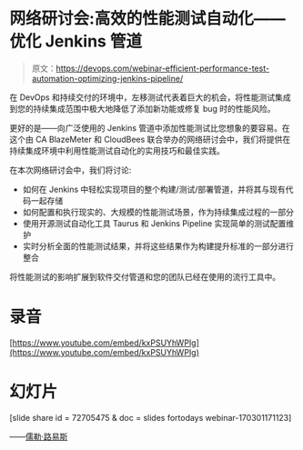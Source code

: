 # 网络研讨会:高效的性能测试自动化——优化 Jenkins 管道

> 原文：<https://devops.com/webinar-efficient-performance-test-automation-optimizing-jenkins-pipeline/>

在 DevOps 和持续交付的环境中，左移测试代表着巨大的机会，将性能测试集成到您的持续集成范围中极大地降低了添加新功能或修复 bug 时的性能风险。

更好的是——向广泛使用的 Jenkins 管道中添加性能测试比您想象的要容易。在这个由 CA BlazeMeter 和 CloudBees 联合举办的网络研讨会中，我们将提供在持续集成环境中利用性能测试自动化的实用技巧和最佳实践。

在本次网络研讨会中，我们将讨论:

*   如何在 Jenkins 中轻松实现项目的整个构建/测试/部署管道，并将其与现有代码一起存储
*   如何配置和执行现实的、大规模的性能测试场景，作为持续集成过程的一部分
*   使用开源测试自动化工具 Taurus 和 Jenkins Pipeline 实现简单的测试配置维护
*   实时分析全面的性能测试结果，并将这些结果作为构建提升标准的一部分进行整合

将性能测试的影响扩展到软件交付管道和您的团队已经在使用的流行工具中。

# 录音

[https://www.youtube.com/embed/kxPSUYhWPIg](https://www.youtube.com/embed/kxPSUYhWPIg)

# 幻灯片

[slide share id = 72705475 & doc = slides fortodays webinar-170301171123]

——[儒勒·路易斯](https://devops.com/author/jules/)